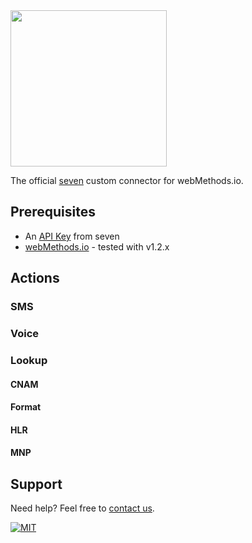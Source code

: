 <img src="https://www.seven.io/wp-content/uploads/Logo.svg" width="250" />

The official [seven](https://www.seven.io) custom connector for webMethods.io.

## Prerequisites

- An [API Key](https://help.seven.io/en/api-key-access) from seven
- [webMethods.io](https://webmethods.io/) - tested with v1.2.x

## Actions

### SMS

### Voice

### Lookup

#### CNAM

#### Format

#### HLR

#### MNP

## Support

Need help? Feel free to [contact us](https://www.seven.io/en/company/contact).

[![MIT](https://img.shields.io/badge/License-MIT-teal.svg)](LICENSE)
